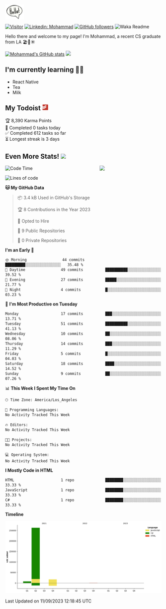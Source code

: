 <img src="assets\giphy.webp" width="60" align="top">

[![Visitor](https://visitor-badge.laobi.icu/badge?page_id=moesheyab.moesheyab)](https://github.com/moesheyab)
[![Linkedin: Mohammad](https://img.shields.io/badge/-Mohammad-blue?style=flat-square&logo=Linkedin&logoColor=white&link=https://www.linkedin.com/in/mohammad-alsheyab-b51311114/)](https://www.linkedin.com/in/mohammad-alsheyab-b51311114/)
 [![GitHub followers](https://img.shields.io/github/followers/moesheyab.svg?style=social&label=Follow)](https://github.com/moesheyab?tab=followers) 
 ![Waka Readme](https://github.com/moesheyab/moesheyab/workflows/Waka%20Readme/badge.svg) 

 
<!-- <a href="https://www.linkedin.com/in/mohammad-alsheyab-b51311114/"><img align="" alt="Mohammad's LinkedIn" width="22px" src="assets\linkedin.svg"/></a>  -->


Hello there and welcome to my page!
I'm Mohammad, a recent CS graduate from LA 🏖️🌴☀️


[![Mohammad's GitHub stats](https://github-readme-stats.vercel.app/api?username=moesheyab&?count_private=true&show_icons=true&theme=gotham&hide_border=true&custom_title=Qucik+Overview+Of+My+GitHub+Stats)](https://github.com/anuraghazra/github-readme-stats)
<img src="https://media.giphy.com/media/KzJkzjggfGN5Py6nkT/giphy.gif" align="" width="199">
<br/>
<dev>
  <h2> I'm currently learning  👨‍💻 </h2> 
  <ul>
    <li>React Native</li>
    <li>Tea</li>
    <li>Milk</li>
</ul>
</dev>

<h2>My Todoist <img src="assets\todoist.svg" width="20"></img></h2>

<!-- TODO-IST:START -->
🏆  8,390 Karma Points           
🌸  Completed 0 tasks today           
✅  Completed 612 tasks so far           
⏳  Longest streak is 3 days
<!-- TODO-IST:END -->


## Even More Stats! <img src="https://media.giphy.com/media/UoLt6Tm8wlSnWGfSFs/giphy.gif" width="50" align="">

<img src=https://media.giphy.com/media/lP8xu5t2DLGG045H8F/giphy.gif width="200" align="right">

<!--START_SECTION:waka-->
![Code Time](http://img.shields.io/badge/Code%20Time-12%20hrs%2014%20mins-blue)

![Lines of code](https://img.shields.io/badge/From%20Hello%20World%20I%27ve%20Written-286.9%20thousand%20lines%20of%20code-blue)

**🐱 My GitHub Data** 

> 📦 3.4 kB Used in GitHub's Storage 
 > 
> 🏆 8 Contributions in the Year 2023
 > 
> 💼 Opted to Hire
 > 
> 📜 9 Public Repositories 
 > 
> 🔑 0 Private Repositories 
 > 
**I'm an Early 🐤** 

```text
🌞 Morning                44 commits          █████████░░░░░░░░░░░░░░░░   35.48 % 
🌆 Daytime                49 commits          ██████████░░░░░░░░░░░░░░░   39.52 % 
🌃 Evening                27 commits          █████░░░░░░░░░░░░░░░░░░░░   21.77 % 
🌙 Night                  4 commits           █░░░░░░░░░░░░░░░░░░░░░░░░   03.23 % 
```
📅 **I'm Most Productive on Tuesday** 

```text
Monday                   17 commits          ███░░░░░░░░░░░░░░░░░░░░░░   13.71 % 
Tuesday                  51 commits          ██████████░░░░░░░░░░░░░░░   41.13 % 
Wednesday                10 commits          ██░░░░░░░░░░░░░░░░░░░░░░░   08.06 % 
Thursday                 14 commits          ███░░░░░░░░░░░░░░░░░░░░░░   11.29 % 
Friday                   5 commits           █░░░░░░░░░░░░░░░░░░░░░░░░   04.03 % 
Saturday                 18 commits          ████░░░░░░░░░░░░░░░░░░░░░   14.52 % 
Sunday                   9 commits           ██░░░░░░░░░░░░░░░░░░░░░░░   07.26 % 
```


📊 **This Week I Spent My Time On** 

```text
🕑︎ Time Zone: America/Los_Angeles

💬 Programming Languages: 
No Activity Tracked This Week

🔥 Editors: 
No Activity Tracked This Week

🐱‍💻 Projects: 
No Activity Tracked This Week

💻 Operating System: 
No Activity Tracked This Week
```

**I Mostly Code in HTML** 

```text
HTML                     1 repo              ████████░░░░░░░░░░░░░░░░░   33.33 % 
JavaScript               1 repo              ████████░░░░░░░░░░░░░░░░░   33.33 % 
C#                       1 repo              ████████░░░░░░░░░░░░░░░░░   33.33 % 
```



**Timeline**

![Lines of Code chart](https://raw.githubusercontent.com/moesheyab/moesheyab/main/assets/bar_graph.png)


 Last Updated on 11/09/2023 12:18:45 UTC
<!--END_SECTION:waka-->








<!--- 
[![willianrod's wakatime stats](https://github-readme-stats.vercel.app/api/wakatime?username=moesheyab)](https://github.com/anuraghazra/github-readme-stats)
<p align="center">
  <b><em>GitHub Stats:</em></b> <br/>
    <img src="https://github-readme-streak-stats.herokuapp.com/?user=moesheyab" alt="GitHub Stats" /> <br/><br/>
  <b><em>Programming activity (Last 7 days):</em></b> <br/>
    <img src="https://github-readme-stats.vercel.app/api/wakatime?username=moesheyab" alt="WakaTime" />
  </p>
--->



<!---
moesheyab/moesheyab is a ✨ special ✨ repository because its `README.md` (this file) appears on your GitHub profile.
You can click the Preview link to take a look at your changes.
--->
